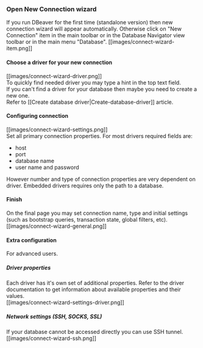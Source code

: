 ### Open New Connection wizard
If you run DBeaver for the first time (standalone version) then new connection wizard will appear automatically.
Otherwise click on "New Connection" item in the main toolbar or in the Database Navigator view toolbar or in the main menu "Database".
[[images/connect-wizard-item.png]]

#### Choose a driver for your new connection
[[images/connect-wizard-driver.png]]  
To quickly find needed driver you may type a hint in the top text field.  
If you can't find a driver for your database then maybe you need to create a new one.  
Refer to [[Create database driver|Create-database-driver]] article.  

#### Configuring connection
[[images/connect-wizard-settings.png]]  
Set all primary connection properties.
For most drivers required fields are:
- host
- port
- database name 
- user name and password

However number and type of connection properties are very dependent on driver.
Embedded drivers requires only the path to a database.

#### Finish
On the final page you may set connection name, type and initial settings (such as bootstrap queries, transaction state, global filters, etc).
[[images/connect-wizard-general.png]]  

#### Extra configuration
For advanced users.

##### Driver properties
Each driver has it's own set of additional properties. Refer to the driver documentation to get information about available properties and their values.  
[[images/connect-wizard-settings-driver.png]]  

##### Network settings (SSH, SOCKS, SSL)
If your database cannot be accessed directly you can use SSH tunnel.  
[[images/connect-wizard-ssh.png]]  
